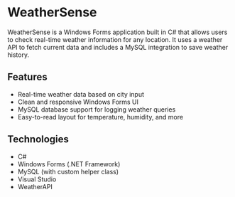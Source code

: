 # WeatherSense

WeatherSense is a Windows Forms application built in C# that allows users to check real-time weather information for any location. It uses a weather API to fetch current data and includes a MySQL integration to save weather history.

## Features

- Real-time weather data based on city input
- Clean and responsive Windows Forms UI
- MySQL database support for logging weather queries
- Easy-to-read layout for temperature, humidity, and more

## Technologies

- C#
- Windows Forms (.NET Framework)
- MySQL (with custom helper class)
- Visual Studio
- WeatherAPI
